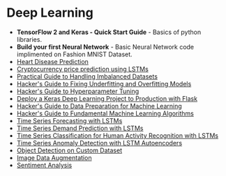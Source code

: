 # Deep Learning
- **TensorFlow 2 and Keras - Quick Start Guide** - Basics of python libraries. 
- **Build your first Neural Network** - Basic Neural Network code implimented on Fashion MNIST Dataset.
- [Heart Disease Prediction](https://www.curiousily.com/posts/heart-disease-prediction-in-tensorflow-2/)
- [Cryptocurrency price prediction using LSTMs](https://www.curiousily.com/posts/cryptocurrency-price-prediction-in-tensorflow-2/)
- [Practical Guide to Handling Imbalanced Datasets](https://www.curiousily.com/posts/practical-guide-to-handling-imbalanced-datasets/)
- [Hacker's Guide to Fixing Underfitting and Overfitting Models](https://www.curiousily.com/posts/hackers-guide-to-fixing-underfitting-and-overfitting-models/)
- [Hacker's Guide to Hyperparameter Tuning](https://www.curiousily.com/posts/hackers-guide-to-hyperparameter-tuning/)
- [Deploy a Keras Deep Learning Project to Production with Flask](https://www.curiousily.com/posts/deploy-keras-deep-learning-project-to-production-with-flask/)
- [Hacker's Guide to Data Preparation for Machine Learning](https://www.curiousily.com/posts/hackers-guide-to-data-preparation-for-machine-learning/)
- [Hacker's Guide to Fundamental Machine Learning Algorithms](https://www.curiousily.com/posts/hackers-guide-to-fundamental-machine-learning-algorithms/)
- [Time Series Forecasting with LSTMs](https://www.curiousily.com/posts/time-series-forecasting-with-lstms-using-tensorflow-2-and-keras-in-python/)
- [Time Series Demand Prediction with LSTMs](https://www.curiousily.com/posts/demand-prediction-with-lstms-using-tensorflow-2-and-keras-in-python/)
- [Time Series Classification for Human Activity Recognition with LSTMs](https://www.curiousily.com/posts/time-series-classification-for-human-activity-recognition-with-lstms-in-keras/)
- [Time Series Anomaly Detection with LSTM Autoencoders](https://www.curiousily.com/posts/anomaly-detection-in-time-series-with-lstms-using-keras-in-python/)
- [Object Detection on Custom Dataset](https://www.curiousily.com/posts/object-detection-on-custom-dataset-with-tensorflow-2-and-keras-using-python/)
- [Image Data Augmentation](https://www.curiousily.com/posts/image-data-augmentation-for-tensorflow-2-keras-and-pytorch-with-albumentations-in-python/)
- [Sentiment Analysis](https://www.curiousily.com/posts/sentiment-analysis-with-tensorflow-2-and-keras-using-python/)
